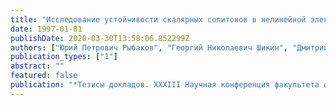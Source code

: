 ```yaml
---
title: "Исследование устойчивости скалярных солитонов в нелинейной электродинамике"
date: 1997-01-01
publishDate: 2020-03-30T13:58:06.852299Z
authors: ["Юрий Петрович Рыбаков", "Георгий Николаевич Шикин", "Дмитрий Сергеевич Кулябов", "Леонид‭ ‬Павлович‭ ‬Ющенко"]
publication_types: ["1"]
abstract: ""
featured: false
publication: "*Тезисы докладов.‭ ‬XXXIII Научная конференция факультета физико-математических‭ ‬и естественных наук*"
---
```


